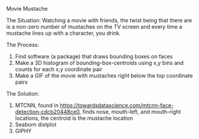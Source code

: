 Movie Mustache

The Situation:
Watching a movie with friends, the twist being that there are is a non-zero number of mustaches on the TV screen and every time a mustache lines up with a character, you drink.

The Process:
1) Find software (a package) that draws bounding boxes on faces
2) Make a 3D histogram of bounding-box-centroids using x,y bins and counts for each x,y coordinate pair
3) Make a GIF of the movie with mustaches right below the top coordinate pairs

The Solution:
1) MTCNN, found in https://towardsdatascience.com/mtcnn-face-detection-cdcb20448ce0, finds nose, mouth-left, and mouth-right locations, the centroid is the mustache location
2) Seaborn distplot
3) GIPHY
